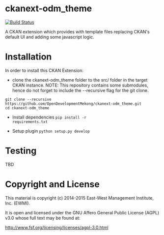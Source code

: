 ckanext-odm_theme
=================

[![Build Status](https://travis-ci.org/OpenDevelopmentMekong/ckanext-odm_theme.svg?branch=master)](https://travis-ci.org/OpenDevelopmentMekong/ckanext-odm_theme)

A CKAN extension which provides with template files replacing CKAN's default UI and adding some javascript logic.

# Installation

In order to install this CKAN Extension:

  * clone the ckanext-odm_theme folder to the src/ folder in the target CKAN instance. NOTE: This repository contains some submodules, hence do not forget to include the --recursive flag for the git clone.

 ```
 git clone --recursive https://github.com/OpenDevelopmentMekong/ckanext-odm_theme.git
 cd ckanext-odm_theme
 ```

 * Install dependencies
 <code>pip install -r requirements.txt</code>

 * Setup plugin
 <code>python setup.py develop</code>

# Testing

  TBD

# Copyright and License

This material is copyright (c) 2014-2015 East-West Management Institute, Inc. (EWMI).

It is open and licensed under the GNU Affero General Public License (AGPL) v3.0 whose full text may be found at:

http://www.fsf.org/licensing/licenses/agpl-3.0.html
